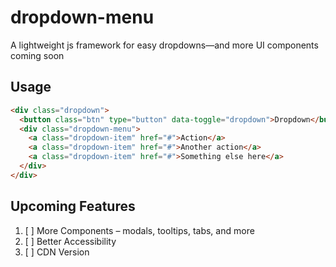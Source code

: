 # dropdown-menu

A lightweight js framework for easy dropdowns—and more UI components coming soon

## Usage

```html
<div class="dropdown">
  <button class="btn" type="button" data-toggle="dropdown">Dropdown</button>
  <div class="dropdown-menu">
    <a class="dropdown-item" href="#">Action</a>
    <a class="dropdown-item" href="#">Another action</a>
    <a class="dropdown-item" href="#">Something else here</a>
  </div>
</div>
```

## Upcoming Features

1. [ ] More Components – modals, tooltips, tabs, and more
2. [ ] Better Accessibility
3. [ ] CDN Version